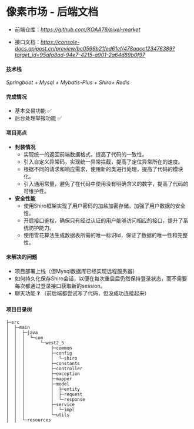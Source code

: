 # 像素市场 - 后端文档

- 前端仓库：*https://github.com/KOAA78/pixel-market*

- 接口文档：*https://console-docs.apipost.cn/preview/bc0599b21fed61ef/478aacc123476389?target_id=95afa8ad-94e7-4215-a901-2a64d89b0f97*

#### 技术栈

*Springboot + Mysql + Mybatis-Plus + Shiro+ Redis*

#### 完成情况

- 基本交易功能 ✅
- 后台处理举报功能 ✅

#### 项目亮点

- **封装情况**
    - 实现统一的返回前端数据格式，提高了代码的一致性。
    - 引入自定义异常码，实现统一异常拦截，提高了定位异常所在的速度。
    - 根据不同的请求和响应需求，使用新的类进行处理，提高了代码的模块化。
    - 引入通用常量，避免了在代码中使用没有明确含义的数字，提高了代码的可维护性。
- **安全性能**
    - 使用Shiro框架实现了用户密码的加盐加密存储，加强了用户数据的安全性。
    - 开启接口鉴权，确保只有经过认证的用户能够访问相应的接口，提升了系统防护能力。
    - 使用雪花算法生成数据表所需的唯一标识Id，保证了数据的唯一性和完整性。

#### 未解决的问题

- 项目部署上线（但Mysql数据库已经实现远程服务器）
- 如何持久化保存Shiro会话，以便在每次重启后仍然保持登录状态，而不需要每次都通过登录接口获取新的session。
- 聊天功能 ❓ （前后端都尝试写了代码，但没成功连接起来）

#### 项目目录树

```
├─src
│  ├─main
│  │  ├─java
│  │  │  └─com
│  │  │      └─west2_5
│  │  │          ├─common
│  │  │          ├─config
│  │  │          │  └─shiro
│  │  │          ├─constants
│  │  │          ├─controller
│  │  │          ├─exception
│  │  │          ├─mapper
│  │  │          ├─model
│  │  │          │  ├─entity
│  │  │          │  ├─request
│  │  │          │  └─response
│  │  │          ├─service
│  │  │          │  └─impl
│  │  │          └─utils
│  │  └─resources
```


